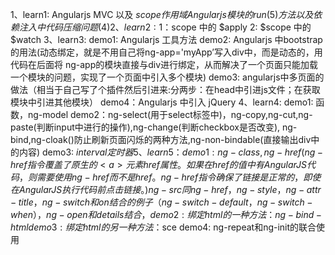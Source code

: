 1、learn1: Angularjs MVC 以及 $scope 作用域 Angularjs 模块的 run(5) 方法 以及依赖注入中代码压缩问题(4)
2、learn2: 1：$scope 中的 $apply
           2: $scope 中的 $watch
3、learn3: demo1: Angularjs 工具方法
           demo2: Angularjs 中bootstrap的用法(动态绑定，就是不用自己将ng-app='myApp’写入div中，而是动态的，用代码在后面将
                  ng-app的模块直接与div进行绑定，从而解决了一个页面只能加载一个模块的问题，实现了一个页面中引入多个模块)
           demo3: angularjs中多页面的做法（相当于自己写了个插件然后引进来:分两步：在head中引进js文件；在获取模块中引进其他模块）
           demo4：Angularjs 中引入 jQuery
4、learn4: demo1: 函数，ng-model
           demo2：ng-select(用于select标签中)，ng-copy,ng-cut,ng-paste(判断input中进行的操作),ng-change(判断checkbox是否改变),
           ng-bind,ng-cloak()防止刷新页面闪烁的两种方法,ng-non-bindable(直接输出div中的内容)
           demo3: $interval定时器
5、learn5：demo1:ng-class,ng-href(ng-href 指令覆盖了原生的 <a> 元素 href 属性。如果在 href 的值中有 AngularJS 代码，则需要使
                 用 ng-href 而不是 href。ng-href 指令确保了链接是正常的，即使在 AngularJS 执行代码前点击链接。)
                 ng-src同ng-href，ng-style，ng-attr-title，ng-switch和on结合的例子（ng-switch-default，ng-switch-when），
                 ng-open和details结合，
           demo2: 绑定html的一种方法：ng-bind-html
           demo3: 绑定html的另一种方法：$sce
           demo4: ng-repeat和ng-init的联合使用